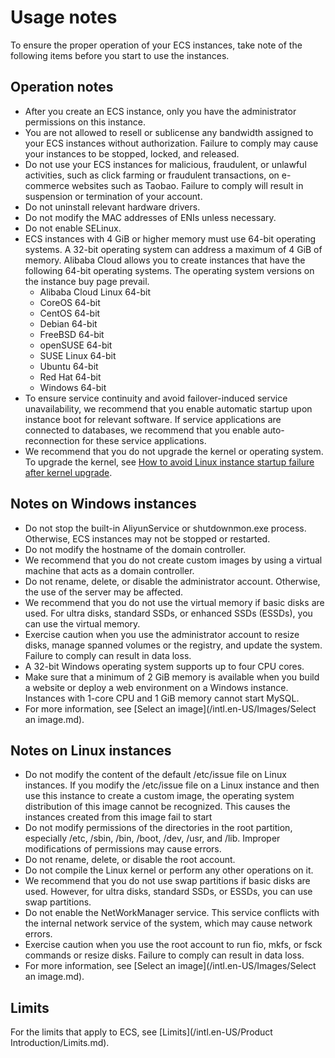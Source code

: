 # Usage notes

To ensure the proper operation of your ECS instances, take note of the following items before you start to use the instances.

## Operation notes

-   After you create an ECS instance, only you have the administrator permissions on this instance.
-   You are not allowed to resell or sublicense any bandwidth assigned to your ECS instances without authorization. Failure to comply may cause your instances to be stopped, locked, and released.
-   Do not use your ECS instances for malicious, fraudulent, or unlawful activities, such as click farming or fraudulent transactions, on e-commerce websites such as Taobao. Failure to comply will result in suspension or termination of your account.
-   Do not uninstall relevant hardware drivers.
-   Do not modify the MAC addresses of ENIs unless necessary.
-   Do not enable SELinux.
-   ECS instances with 4 GiB or higher memory must use 64-bit operating systems. A 32-bit operating system can address a maximum of 4 GiB of memory. Alibaba Cloud allows you to create instances that have the following 64-bit operating systems. The operating system versions on the instance buy page prevail.
    -   Alibaba Cloud Linux 64-bit
    -   CoreOS 64-bit
    -   CentOS 64-bit
    -   Debian 64-bit
    -   FreeBSD 64-bit
    -   openSUSE 64-bit
    -   SUSE Linux 64-bit
    -   Ubuntu 64-bit
    -   Red Hat 64-bit
    -   Windows 64-bit
-   To ensure service continuity and avoid failover-induced service unavailability, we recommend that you enable automatic startup upon instance boot for relevant software. If service applications are connected to databases, we recommend that you enable auto-reconnection for these service applications.
-   We recommend that you do not upgrade the kernel or operating system. To upgrade the kernel, see [How to avoid Linux instance startup failure after kernel upgrade](https://www.alibabacloud.com/help/faq-detail/59360.htm).

## Notes on Windows instances

-   Do not stop the built-in AliyunService or shutdownmon.exe process. Otherwise, ECS instances may not be stopped or restarted.
-   Do not modify the hostname of the domain controller.
-   We recommend that you do not create custom images by using a virtual machine that acts as a domain controller.
-   Do not rename, delete, or disable the administrator account. Otherwise, the use of the server may be affected.
-   We recommend that you do not use the virtual memory if basic disks are used. For ultra disks, standard SSDs, or enhanced SSDs \(ESSDs\), you can use the virtual memory.
-   Exercise caution when you use the administrator account to resize disks, manage spanned volumes or the registry, and update the system. Failure to comply can result in data loss.
-   A 32-bit Windows operating system supports up to four CPU cores.
-   Make sure that a minimum of 2 GiB memory is available when you build a website or deploy a web environment on a Windows instance. Instances with 1-core CPU and 1 GiB memory cannot start MySQL.
-   For more information, see [Select an image](/intl.en-US/Images/Select an image.md).

## Notes on Linux instances

-   Do not modify the content of the default /etc/issue file on Linux instances. If you modify the /etc/issue file on a Linux instance and then use this instance to create a custom image, the operating system distribution of this image cannot be recognized. This causes the instances created from this image fail to start
-   Do not modify permissions of the directories in the root partition, especially /etc, /sbin, /bin, /boot, /dev, /usr, and /lib. Improper modifications of permissions may cause errors.
-   Do not rename, delete, or disable the root account.
-   Do not compile the Linux kernel or perform any other operations on it.
-   We recommend that you do not use swap partitions if basic disks are used. However, for ultra disks, standard SSDs, or ESSDs, you can use swap partitions.
-   Do not enable the NetWorkManager service. This service conflicts with the internal network service of the system, which may cause network errors.
-   Exercise caution when you use the root account to run fio, mkfs, or fsck commands or resize disks. Failure to comply can result in data loss.
-   For more information, see [Select an image](/intl.en-US/Images/Select an image.md).

## Limits

For the limits that apply to ECS, see [Limits](/intl.en-US/Product Introduction/Limits.md).

